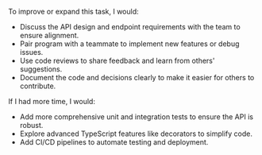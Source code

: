 To improve or expand this task, I would:
- Discuss the API design and endpoint requirements with the team to ensure alignment.
- Pair program with a teammate to implement new features or debug issues.
- Use code reviews to share feedback and learn from others' suggestions.
- Document the code and decisions clearly to make it easier for others to contribute.

If I had more time, I would:
- Add more comprehensive unit and integration tests to ensure the API is robust.
- Explore advanced TypeScript features like decorators to simplify code.
- Add CI/CD pipelines to automate testing and deployment.
